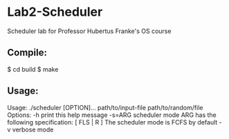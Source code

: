 Lab2-Scheduler
===========

Scheduler lab for Professor Hubertus Franke's OS course

Compile:
-----------
$ cd build
$ make

Usage:
-----------
Usage: ./scheduler [OPTION]... path/to/input-file path/to/random/file
Options:	-h	print this help message
		-s=ARG	scheduler mode
			ARG has the following specification: [ FLS | R<num> ]
			The scheduler mode is FCFS by default
		-v	verbose mode
